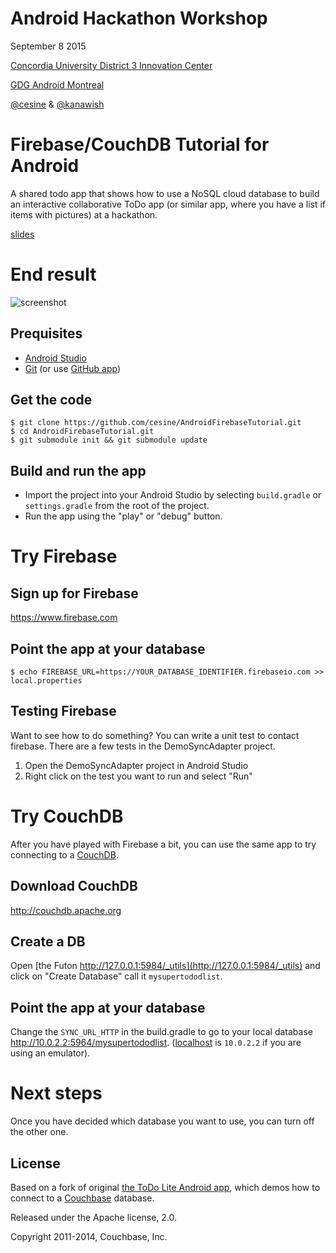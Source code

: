 # Android Hackathon Workshop

September 8 2015


[Concordia University District 3 Innovation Center](http://d3center.ca)

[GDG Android Montreal](http://android-montreal.com)

[@cesine](https://github.com/cesine) & [@kanawish](https://github.com/kanawish)


# Firebase/CouchDB Tutorial for Android

A shared todo app that shows how to use a NoSQL cloud database to build an interactive collaborative ToDo app (or similar app, where you have a list if items with pictures) at a hackathon.



[slides](https://docs.google.com/presentation/d/1tRiWAKbiv2D80MhvsP_B9HyOlM1Yv5B-YRCl7bv7YEM/edit?usp=sharing)

# End result

![screenshot](http://f.cl.ly/items/1K2e200t2D3s1l0i473e/ToDoLite.gif)

## Prequisites

* [Android Studio](http://developer.android.com/sdk/installing/studio.html) 
* [Git](https://git-scm.com/downloads) (or use [GitHub app](https://desktop.github.com))

## Get the code

```
$ git clone https://github.com/cesine/AndroidFirebaseTutorial.git
$ cd AndroidFirebaseTutorial.git
$ git submodule init && git submodule update
```

## Build and run the app

* Import the project into your Android Studio by selecting `build.gradle` or `settings.gradle` from the root of the project.
* Run the app using the "play" or "debug" button.


# Try Firebase

## Sign up for Firebase

https://www.firebase.com

## Point the app at your database

```
$ echo FIREBASE_URL=https://YOUR_DATABASE_IDENTIFIER.firebaseio.com >> local.properties
```

## Testing Firebase

Want to see how to do something? You can write a unit test to contact firebase. There are a few tests in the DemoSyncAdapter project.

1. Open the DemoSyncAdapter project in Android Studio
1. Right click on the test you want to run and select "Run"



# Try CouchDB

After you have played with Firebase a bit, you can use the same app to try connecting to a [CouchDB](http://couchdb.apache.org).

## Download CouchDB

http://couchdb.apache.org

## Create a DB 

Open [the Futon http://127.0.0.1:5984/_utils](http://127.0.0.1:5984/_utils) and click on "Create Database" call it `mysupertododlist`. 

## Point the app at your database

Change the `SYNC_URL_HTTP` in the build.gradle to go to your local database http://10.0.2.2:5964/mysupertododlist. ([localhost](http://stackoverflow.com/questions/5806220/how-to-connect-to-my-http-localhost-web-server-from-android-emulator-in-eclips) is `10.0.2.2` if you are using an emulator).



# Next steps

Once you have decided which database you want to use, you can turn off the other one. 


## License

Based on a fork of original [the ToDo Lite Android app](http://github.com/couchbaselabs/ToDoLite-Android), which demos how to connect to a [Couchbase](http://www.couchbase.com/nosql-databases/couchbase-mobile) database.

Released under the Apache license, 2.0.

Copyright 2011-2014, Couchbase, Inc.
